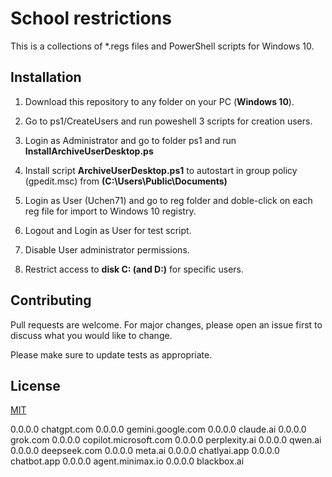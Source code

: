 # School restrictions

This is a collections of *.regs files and PowerShell scripts for Windows 10.

## Installation

1. Download this repository to any folder on your PC (**Windows 10**).

2. Go to ps1/CreateUsers and run poweshell 3 scripts for creation users.

3. Login as Administrator and go to folder ps1 and run **InstallArchiveUserDesktop.ps**

4. Install script **ArchiveUserDesktop.ps1** to autostart in group policy (gpedit.msc) from **(C:\Users\Public\Documents)**

5. Login as User (Uchen71) and go to reg folder and doble-click on each reg file for import to Windows 10 registry.

6. Logout and Login as User for test script.

7. Disable User administrator permissions.

8. Restrict access to **disk C: (and D:)** for specific users.

## Contributing

Pull requests are welcome. For major changes, please open an issue first to discuss what you would like to change.

Please make sure to update tests as appropriate.

## License

[MIT](https://choosealicense.com/licenses/mit/)

0.0.0.0	chatgpt.com
0.0.0.0 gemini.google.com
0.0.0.0 claude.ai
0.0.0.0 grok.com
0.0.0.0 copilot.microsoft.com
0.0.0.0 perplexity.ai
0.0.0.0 qwen.ai
0.0.0.0 deepseek.com
0.0.0.0 meta.ai
0.0.0.0 chatlyai.app
0.0.0.0 chatbot.app
0.0.0.0 agent.minimax.io
0.0.0.0 blackbox.ai

